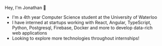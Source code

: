 Hey, I'm Jonathan 👋 

<!---
theJonathanXue/theJonathanXue is a ✨ special ✨ repository because its `README.md` (this file) appears on your GitHub profile.
You can click the Preview link to take a look at your changes.
--->

- I'm a 4th year Computer Science student at the University of Waterloo
- I have interned at startups working with React, Angular, TypeScript, Python, Postgresql, Firebase, Docker and more to develop data-rich web applications
- Looking to explore more technologies throughout internships!
